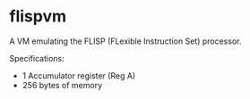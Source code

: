 # flispvm
A VM emulating the FLISP (FLexible Instruction Set) processor.

Specifications:
- 1 Accumulator register (Reg A)
- 256 bytes of memory
